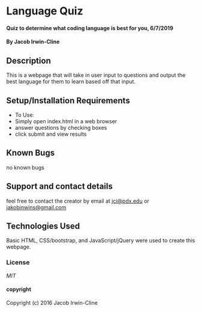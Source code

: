 # Language Quiz

#### Quiz to determine what coding language is best for you, 6/7/2019

#### By Jacob Irwin-Cline

## Description

This is a webpage that will take in user input to questions and output the best language for them to learn based off that input.

## Setup/Installation Requirements

* To Use:
* Simply open index.html in a web browser
* answer questions by checking boxes
* click submit and view results



## Known Bugs

no known bugs

## Support and contact details

feel free to contact the creator by email at jci@pdx.edu or jakobinwins@gmail.com

## Technologies Used

Basic HTML, CSS/bootstrap, and JavaScript/jQuery were used to create this webpage.

### License

*MIT*

#### copyright ####

Copyright (c) 2016 Jacob Irwin-Cline
